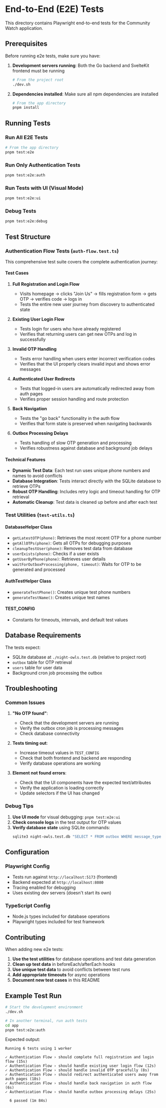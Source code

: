 # End-to-End (E2E) Tests

This directory contains Playwright end-to-end tests for the Community Watch application.

## Prerequisites

Before running e2e tests, make sure you have:

1. **Development servers running**: Both the Go backend and SvelteKit frontend must be running

   ```bash
   # From the project root
   ./dev.sh
   ```

2. **Dependencies installed**: Make sure all npm dependencies are installed
   ```bash
   # From the app directory
   pnpm install
   ```

## Running Tests

### Run All E2E Tests

```bash
# From the app directory
pnpm test:e2e
```

### Run Only Authentication Tests

```bash
pnpm test:e2e:auth
```

### Run Tests with UI (Visual Mode)

```bash
pnpm test:e2e:ui
```

### Debug Tests

```bash
pnpm test:e2e:debug
```

## Test Structure

### Authentication Flow Tests (`auth-flow.test.ts`)

This comprehensive test suite covers the complete authentication journey:

#### Test Cases

1. **Full Registration and Login Flow**

   - Visits homepage → clicks "Join Us" → fills registration form → gets OTP → verifies code → logs in
   - Tests the entire new user journey from discovery to authenticated state

2. **Existing User Login Flow**

   - Tests login for users who have already registered
   - Verifies that returning users can get new OTPs and log in successfully

3. **Invalid OTP Handling**

   - Tests error handling when users enter incorrect verification codes
   - Verifies that the UI properly clears invalid input and shows error messages

4. **Authenticated User Redirects**

   - Tests that logged-in users are automatically redirected away from auth pages
   - Verifies proper session handling and route protection

5. **Back Navigation**

   - Tests the "go back" functionality in the auth flow
   - Verifies that form state is preserved when navigating backwards

6. **Outbox Processing Delays**
   - Tests handling of slow OTP generation and processing
   - Verifies robustness against database and background job delays

#### Technical Features

- **Dynamic Test Data**: Each test run uses unique phone numbers and names to avoid conflicts
- **Database Integration**: Tests interact directly with the SQLite database to retrieve OTPs
- **Robust OTP Handling**: Includes retry logic and timeout handling for OTP retrieval
- **Automatic Cleanup**: Test data is cleaned up before and after each test

### Test Utilities (`test-utils.ts`)

#### DatabaseHelper Class

- `getLatestOTP(phone)`: Retrieves the most recent OTP for a phone number
- `getAllOTPs(phone)`: Gets all OTPs for debugging purposes
- `cleanupTestUser(phone)`: Removes test data from database
- `userExists(phone)`: Checks if a user exists
- `getUserByPhone(phone)`: Retrieves user details
- `waitForOutboxProcessing(phone, timeout)`: Waits for OTP to be generated and processed

#### AuthTestHelper Class

- `generateTestPhone()`: Creates unique test phone numbers
- `generateTestName()`: Creates unique test names

#### TEST_CONFIG

- Constants for timeouts, intervals, and default test values

## Database Requirements

The tests expect:

- SQLite database at `./night-owls.test.db` (relative to project root)
- `outbox` table for OTP retrieval
- `users` table for user data
- Background cron job processing the outbox

## Troubleshooting

### Common Issues

1. **"No OTP found"**:

   - Check that the development servers are running
   - Verify the outbox cron job is processing messages
   - Check database connectivity

2. **Tests timing out**:

   - Increase timeout values in `TEST_CONFIG`
   - Check that both frontend and backend are responding
   - Verify database operations are working

3. **Element not found errors**:
   - Check that the UI components have the expected text/attributes
   - Verify the application is loading correctly
   - Update selectors if the UI has changed

### Debug Tips

1. **Use UI mode** for visual debugging: `pnpm test:e2e:ui`
2. **Check console logs** in the test output for OTP values
3. **Verify database state** using SQLite commands:
   ```bash
   sqlite3 night-owls.test.db "SELECT * FROM outbox WHERE message_type = 'OTP_VERIFICATION';"
   ```

## Configuration

### Playwright Config

- Tests run against `http://localhost:5173` (frontend)
- Backend expected at `http://localhost:8080`
- Tracing enabled for debugging
- Uses existing dev servers (doesn't start its own)

### TypeScript Config

- Node.js types included for database operations
- Playwright types included for test framework

## Contributing

When adding new e2e tests:

1. **Use the test utilities** for database operations and test data generation
2. **Clean up test data** in beforeEach/afterEach hooks
3. **Use unique test data** to avoid conflicts between test runs
4. **Add appropriate timeouts** for async operations
5. **Document new test cases** in this README

## Example Test Run

```bash
# Start the development environment
./dev.sh

# In another terminal, run auth tests
cd app
pnpm test:e2e:auth
```

Expected output:

```
Running 6 tests using 1 worker

✓ Authentication Flow › should complete full registration and login flow (15s)
✓ Authentication Flow › should handle existing user login flow (12s)
✓ Authentication Flow › should handle invalid OTP gracefully (8s)
✓ Authentication Flow › should redirect authenticated users away from auth pages (18s)
✓ Authentication Flow › should handle back navigation in auth flow (6s)
✓ Authentication Flow › should handle outbox processing delays (25s)

  6 passed (1m 84s)
```
